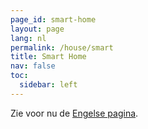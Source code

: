```yaml
---
page_id: smart-home
layout: page
lang: nl
permalink: /house/smart
title: Smart Home
nav: false
toc:
  sidebar: left
---
```


Zie voor nu de <a href="../../house/smart.html">Engelse pagina</a>.
